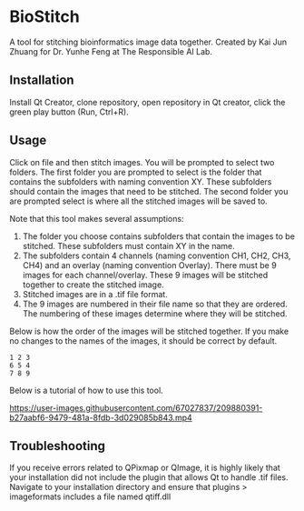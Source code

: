 # BioStitch
A tool for stitching bioinformatics image data together. Created by Kai Jun Zhuang for Dr. Yunhe Feng at The Responsible AI Lab.

## Installation
Install Qt Creator, clone repository, open repository in Qt creator, click the green play button (Run, Ctrl+R).

## Usage
Click on file and then stitch images. You will be prompted to select two folders. The first folder you are prompted to select is the folder that contains the subfolders with naming convention XY. These subfolders should contain the images that need to be stitched. The second folder you are prompted select is where all the stitched images will be saved to.

Note that this tool makes several assumptions:
1. The folder you choose contains subfolders that contain the images to be stitched. These subfolders must contain XY in the name.
2. The subfolders contain 4 channels (naming convention CH1, CH2, CH3, CH4) and an overlay (naming convention Overlay). There must be 9 images for each channel/overlay. These 9 images will be stitched together to create the stitched image.
3. Stitched images are in a .tif file format.
4. The 9 images are numbered in their file name so that they are ordered. The numbering of these images determine where they will be stitched.

Below is how the order of the images will be stitched together. If you make no changes to the names of the images, it should be correct by default.

```
1 2 3 
6 5 4 
7 8 9
```

Below is a tutorial of how to use this tool.

https://user-images.githubusercontent.com/67027837/209880391-b27aabf6-9479-481a-8fdb-3d029085b843.mp4

## Troubleshooting
If you receive errors related to QPixmap or QImage, it is highly likely that your installation did not include the plugin that allows Qt to handle .tif files. Navigate to your installation directory and ensure that plugins > imageformats includes a file named qtiff.dll
